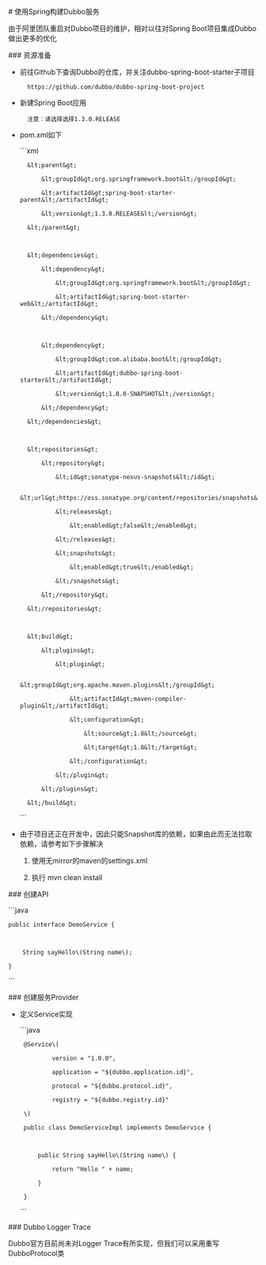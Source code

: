 \# 使用Spring构建Dubbo服务



由于阿里团队重启对Dubbo项目的维护，相对以往对Spring Boot项目集成Dubbo做出更多的优化



\#\#\# 资源准备

- 前往Github下查询Dubbo的仓库，并关注dubbo-spring-boot-starter子项目



        https://github.com/dubbo/dubbo-spring-boot-project

- 新建Spring Boot应用



        注意：请选择选择1.3.0.RELEASE

- pom.xml如下



    \`\`\`xml    



        &lt;parent&gt;

            &lt;groupId&gt;org.springframework.boot&lt;/groupId&gt;

            &lt;artifactId&gt;spring-boot-starter-parent&lt;/artifactId&gt;

            &lt;version&gt;1.3.0.RELEASE&lt;/version&gt;

        &lt;/parent&gt;



        &lt;dependencies&gt;        

            &lt;dependency&gt;

                &lt;groupId&gt;org.springframework.boot&lt;/groupId&gt;

                &lt;artifactId&gt;spring-boot-starter-web&lt;/artifactId&gt;

            &lt;/dependency&gt;    



            &lt;dependency&gt;

                &lt;groupId&gt;com.alibaba.boot&lt;/groupId&gt;

                &lt;artifactId&gt;dubbo-spring-boot-starter&lt;/artifactId&gt;

                &lt;version&gt;1.0.0-SNAPSHOT&lt;/version&gt;

            &lt;/dependency&gt;    

        &lt;/dependencies&gt;



        &lt;repositories&gt;

            &lt;repository&gt;

                &lt;id&gt;sonatype-nexus-snapshots&lt;/id&gt;

                &lt;url&gt;https://oss.sonatype.org/content/repositories/snapshots&lt;/url&gt;

                &lt;releases&gt;

                    &lt;enabled&gt;false&lt;/enabled&gt;

                &lt;/releases&gt;

                &lt;snapshots&gt;

                    &lt;enabled&gt;true&lt;/enabled&gt;

                &lt;/snapshots&gt;

            &lt;/repository&gt;

        &lt;/repositories&gt;



        &lt;build&gt;

            &lt;plugins&gt;

                &lt;plugin&gt;

                    &lt;groupId&gt;org.apache.maven.plugins&lt;/groupId&gt;

                    &lt;artifactId&gt;maven-compiler-plugin&lt;/artifactId&gt;

                    &lt;configuration&gt;

                        &lt;source&gt;1.8&lt;/source&gt;

                        &lt;target&gt;1.8&lt;/target&gt;

                    &lt;/configuration&gt;

                &lt;/plugin&gt;

            &lt;/plugins&gt;

        &lt;/build&gt;

    \`\`\`



- 由于项目还正在开发中，因此只能Snapshot库的依赖，如果由此而无法拉取依赖，请参考如下步骤解决

    1. 使用无mirror的maven的settings.xml

    2. 执行 mvn clean install



\#\#\# 创建API



\`\`\`java



    public interface DemoService {



        String sayHello\(String name\);

    }

\`\`\`



 \#\#\# 创建服务Provider



 - 定义Service实现



     \`\`\`java



        @Service\(

                version = "1.0.0",

                application = "${dubbo.application.id}",

                protocol = "${dubbo.protocol.id}",

                registry = "${dubbo.registry.id}"

        \)

        public class DemoServiceImpl implements DemoService {



            public String sayHello\(String name\) {

                return "Hello " + name;

            }

        }



    \`\`\`

\#\#\# Dubbo Logger Trace

Dubbo官方目前尚未对Logger Trace有所实现，但我们可以采用重写DubboProtocol类

 

